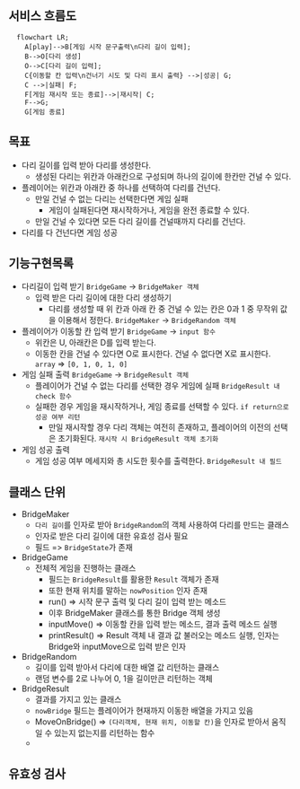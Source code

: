 ## 서비스 흐름도

```mermaid
  flowchart LR;
    A[play]-->B[게임 시작 문구출력\n다리 길이 입력];
    B-->O[다리 생성]
    O-->C[다리 길이 입력];
    C{이동할 칸 입력\n건너기 시도 및 다리 표시 출력} -->|성공| G;
    C -->|실패| F;
    F[게임 재시작 또는 종료]-->|재시작| C;
    F-->G;
    G[게임 종료]
```

## 목표

- 다리 길이를 입력 받아 다리를 생성한다.
  - 생성된 다리는 위칸과 아래칸으로 구성되며 하나의 길이에 한칸만 건널 수 있다.
- 플레이어는 위칸과 아래칸 중 하나를 선택하여 다리를 건넌다.
  - 만일 건널 수 없는 다리는 선택한다면 게임 실패
    - 게임이 실패된다면 재시작하거나, 게임을 완전 종료할 수 있다.
  - 만일 건널 수 있다면 모든 다리 길이를 건널때까지 다리를 건넌다.
- 다리를 다 건넌다면 게임 성공

## 기능구현목록

- 다리길이 입력 받기 `BridgeGame` -> `BridgeMaker 객체`
  - 입력 받은 다리 길이에 대한 다리 생성하기
    - 다리를 생성할 때 위 칸과 아래 칸 중 건널 수 있는 칸은 0과 1 중 무작위 값을 이용해서 정한다. `BridgeMaker` -> `BridgeRandom 객체`
- 플레이어가 이동할 칸 입력 받기 `BridgeGame` -> `input 함수`
  - 위칸은 U, 아래칸은 D를 입력 받는다.
  - 이동한 칸을 건널 수 있다면 O로 표시한다. 건널 수 없다면 X로 표시한다. `array` => `[0, 1, 0, 1, 0]`
- 게임 실패 출력 `BridgeGame` -> `BridgeResult 객체`
  - 플레이어가 건널 수 없는 다리를 선택한 경우 게임에 실패 `BridgeResult 내 check 함수`
  - 실패한 경우 게임을 재시작하거나, 게임 종료를 선택할 수 있다. `if return으로 성공 여부 리턴`
    - 만일 재시작할 경우 다리 객체는 여전히 존재하고, 플레이어의 이전의 선택은 초기화된다. `재시작 시 BridgeResult 객체 초기화`
- 게임 성공 출력
  - 게임 성공 여부 메세지와 총 시도한 횟수를 출력한다. `BridgeResult 내 필드`

## 클래스 단위

- BridgeMaker
  - `다리 길이`를 인자로 받아 `BridgeRandom`의 객체 사용하여 다리를 만드는 클래스
  - 인자로 받은 다리 길이에 대한 유효성 검사 필요
  - 필드 => `BridgeState`가 존재
- BridgeGame
  - 전체적 게임을 진행하는 클래스
    - 필드는 `BridgeResult`를 활용한 `Result` 객체가 존재
    - 또한 현재 위치를 말하는 `nowPosition` 인자 존재
    - run() => 시작 문구 출력 및 다리 길이 입력 받는 메소드
    - 이후 BridgeMaker 클래스를 통한 Bridge 객체 생성
    - inputMove() => 이동할 칸을 입력 받는 메소드, 결과 출력 메소드 실행
    - printResult() => Result 객체 내 결과 값 불러오는 메소드 실행, 인자는 Bridge와 inputMove으로 입력 받은 인자
- BridgeRandom
  - 길이를 입력 받아서 다리에 대한 배열 값 리턴하는 클래스
  - 랜덤 변수를 2로 나누어 0, 1을 길이만큰 리턴하는 객체
- BridgeResult
  - 결과를 가지고 있는 클래스
  - `nowBridge` 필드는 플레이어가 현재까지 이동한 배열을 가지고 있음
  - MoveOnBridge() => `(다리객체, 현재 위치, 이동할 칸)`을 인자로 받아서 움직일 수 있는지 없는지를 리턴하는 함수
  -

## 유효성 검사

